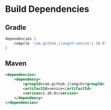 # Build Dependencies


## Gradle

```groovy
dependencies {
    compile 'com.github.jlangch:venice:1.10.0'
}
```

## Maven

```xml
<dependencies>
    <dependency>
        <groupId>com.github.jlangch</groupId>
        <artifactId>venice</artifactId>
        <version>1.10.0</version>
    </dependency>
</dependencies>
```
